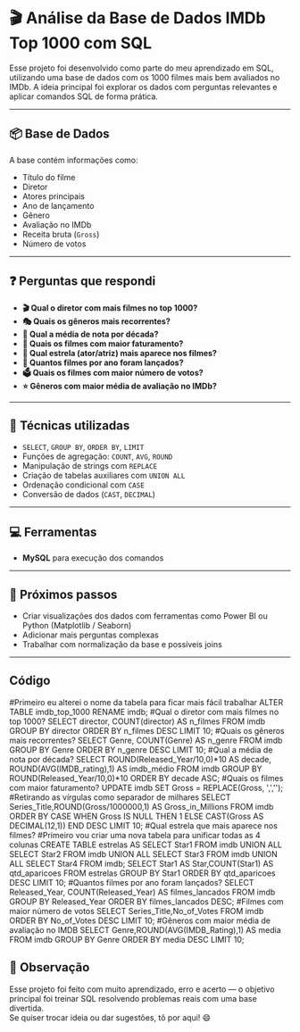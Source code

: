 # 🎬 Análise da Base de Dados IMDb Top 1000 com SQL

Esse projeto foi desenvolvido como parte do meu aprendizado em SQL, utilizando uma base de dados com os 1000 filmes mais bem avaliados no IMDb. A ideia principal foi explorar os dados com perguntas relevantes e aplicar comandos SQL de forma prática.

---

## 📦 Base de Dados

A base contém informações como:
- Título do filme
- Diretor
- Atores principais
- Ano de lançamento
- Gênero
- Avaliação no IMDb
- Receita bruta (`Gross`)
- Número de votos

---

## ❓ Perguntas que respondi

- **🎬 Qual o diretor com mais filmes no top 1000?**
- **🎭 Quais os gêneros mais recorrentes?**
- **📆 Qual a média de nota por década?**
- **💸 Quais os filmes com maior faturamento?**
- **🌟 Qual estrela (ator/atriz) mais aparece nos filmes?**
- **📅 Quantos filmes por ano foram lançados?**
- **🗳️ Quais os filmes com maior número de votos?**
- **⭐ Gêneros com maior média de avaliação no IMDb?**

---

## 🧠 Técnicas utilizadas

- `SELECT`, `GROUP BY`, `ORDER BY`, `LIMIT`
- Funções de agregação: `COUNT`, `AVG`, `ROUND`
- Manipulação de strings com `REPLACE`
- Criação de tabelas auxiliares com `UNION ALL`
- Ordenação condicional com `CASE`
- Conversão de dados (`CAST`, `DECIMAL`)

---

## 💻 Ferramentas

- **MySQL** para execução dos comandos

---

## 🚀 Próximos passos

- Criar visualizações dos dados com ferramentas como Power BI ou Python (Matplotlib / Seaborn)
- Adicionar mais perguntas complexas
- Trabalhar com normalização da base e possíveis joins

---
## Código
#Primeiro eu alterei o nome da tabela para ficar mais fácil trabalhar
ALTER TABLE imdb_top_1000 RENAME imdb;
#Qual o diretor com mais filmes no top 1000?
SELECT director, COUNT(director) AS n_filmes FROM imdb GROUP BY director ORDER BY n_filmes DESC LIMIT 10;
#Quais os gêneros mais recorrentes?
SELECT Genre, COUNT(Genre) AS n_genre FROM imdb GROUP BY Genre ORDER BY n_genre DESC LIMIT 10;
#Qual a média de nota por década?
SELECT ROUND(Released_Year/10,0)*10 AS decade, ROUND(AVG(IMDB_rating),1) AS imdb_médio 
FROM imdb GROUP BY ROUND(Released_Year/10,0)*10 ORDER BY decade ASC;
#Quais os filmes com maior faturamento?
    UPDATE imdb SET Gross = REPLACE(Gross, ',',''); #Retirando as vírgulas como separador de milhares
SELECT Series_Title,ROUND(Gross/1000000,1) AS Gross_in_Millions FROM imdb ORDER BY
CASE 
	WHEN Gross IS NULL THEN 1
    ELSE CAST(Gross AS DECIMAL(12,1))
END DESC LIMIT 10;
#Qual estrela que mais aparece nos filmes?
#Primeiro vou criar uma nova tabela para unificar todas as 4 colunas
CREATE TABLE estrelas AS SELECT Star1 FROM imdb
UNION ALL
SELECT Star2 FROM imdb
UNION ALL
SELECT Star3 FROM imdb
UNION ALL
SELECT Star4 FROM imdb;
SELECT Star1 AS Star,COUNT(Star1) AS qtd_aparicoes FROM estrelas GROUP BY Star1 ORDER BY qtd_aparicoes DESC LIMIT 10;
#Quantos filmes por ano foram lançados?
SELECT Released_Year, COUNT(Released_Year) AS filmes_lancados FROM imdb GROUP BY Released_Year ORDER BY filmes_lancados DESC;
#Filmes com maior número de votos
SELECT Series_Title,No_of_Votes FROM imdb ORDER BY No_of_Votes DESC LIMIT 10;
#Gêneros com maior média de avaliação no IMDB
SELECT Genre,ROUND(AVG(IMDB_Rating),1) AS media FROM imdb GROUP BY Genre ORDER BY media DESC LIMIT 10;
 

## 📌 Observação

Esse projeto foi feito com muito aprendizado, erro e acerto — o objetivo principal foi treinar SQL resolvendo problemas reais com uma base divertida.  
Se quiser trocar ideia ou dar sugestões, tô por aqui! 😄

